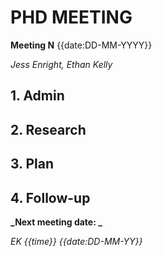 # PHD MEETING

__Meeting N__
{{date:DD-MM-YYYY}}


_Jess Enright,_
_Ethan Kelly_


## 1. Admin


## 2. Research


## 3. Plan


## 4. Follow-up


**_Next meeting date: _**



_EK {{time}} {{date:DD-MM-YY}}_
